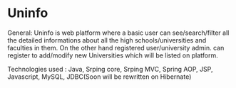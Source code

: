 # Uninfo

General: Uninfo is web platform where a basic user can see/search/filter all the detailed informations about all the high schools/universities and faculties in them.
         On the other hand registered user/university admin. can register to add/modify new Universities which will be listed on platform. 
        
Technologies used : Java, Srping core, Srping MVC, Spring AOP, JSP, Javascript, MySQL, JDBC(Soon will be rewritten on Hibernate)
